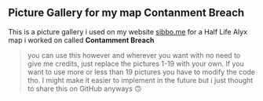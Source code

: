 ## Picture Gallery for my map Contanment Breach

This is a picture gallery i used on my website [sibbo.me](sibbo.me) for a Half Life Alyx map i worked on called **Contamment Breach**

> you can use this however and wherever you want with no need to give me credits, just replace the pictures 1-19 with your own. If you want to use more or less than 19 pictures you have to modify the code tho. I might make it easier to implement in the future but i just thought to share this on GitHub anyways 🙃
